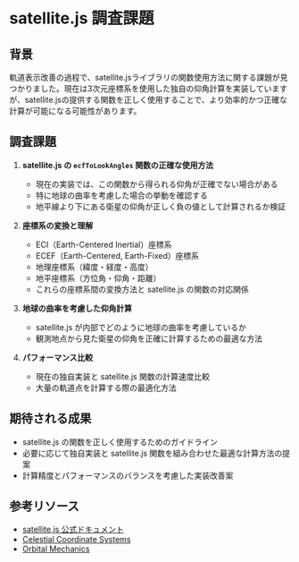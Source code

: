 # satellite.js 調査課題

## 背景

軌道表示改善の過程で、satellite.jsライブラリの関数使用方法に関する課題が見つかりました。現在は3次元座標系を使用した独自の仰角計算を実装していますが、satellite.jsの提供する関数を正しく使用することで、より効率的かつ正確な計算が可能になる可能性があります。

## 調査課題

1. **satellite.js の `ecfToLookAngles` 関数の正確な使用方法**
   - 現在の実装では、この関数から得られる仰角が正確でない場合がある
   - 特に地球の曲率を考慮した場合の挙動を確認する
   - 地平線より下にある衛星の仰角が正しく負の値として計算されるか検証

2. **座標系の変換と理解**
   - ECI（Earth-Centered Inertial）座標系
   - ECEF（Earth-Centered, Earth-Fixed）座標系
   - 地理座標系（緯度・経度・高度）
   - 地平座標系（方位角・仰角・距離）
   - これらの座標系間の変換方法と satellite.js の関数の対応関係

3. **地球の曲率を考慮した仰角計算**
   - satellite.js が内部でどのように地球の曲率を考慮しているか
   - 観測地点から見た衛星の仰角を正確に計算するための最適な方法

4. **パフォーマンス比較**
   - 現在の独自実装と satellite.js 関数の計算速度比較
   - 大量の軌道点を計算する際の最適化方法

## 期待される成果

- satellite.js の関数を正しく使用するためのガイドライン
- 必要に応じて独自実装と satellite.js 関数を組み合わせた最適な計算方法の提案
- 計算精度とパフォーマンスのバランスを考慮した実装改善案

## 参考リソース

- [satellite.js 公式ドキュメント](https://github.com/shashwatak/satellite-js)
- [Celestial Coordinate Systems](https://en.wikipedia.org/wiki/Celestial_coordinate_system)
- [Orbital Mechanics](https://en.wikipedia.org/wiki/Orbital_mechanics)
